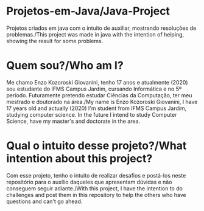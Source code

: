 # Projetos-em-Java/Java-Project
Projetos criados em java com o intuito de auxiliar, mostrando resoluções de problemas./This project was made in java with the intention of helping, showing the result for some problems.


# Quem sou?/Who am I?
Me chamo Enzo Kozoroski Giovanini, tenho 17 anos e atualmente (2020) sou estudante do IFMS Campus Jardim, cursando Informática e no 5º período. Futuramente pretendo estudar Ciências da Computação, ter meu mestrado e doutorado na área./My name is Enzo Kozoroski Giovanini, I have 17 years old and actually (2020) I'm student from IFMS Campus Jardim, studying computer science. In the future I intend to study Computer Science, have my master's and doctorate in the area.

# Qual o intuito desse projeto?/What intention about this project?
Com esse projeto, tenho o intuito de realizar desafios e postá-los neste repositório para o auxílio daqueles que apresentam dúvidas e não conseguem seguir adiante./With this project, I have the intention to do challenges and post them in this repository to help the others who have questions and can't go ahead.